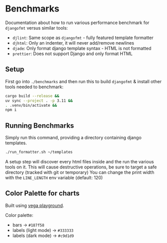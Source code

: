 # Benchmarks

Documentation about how to run various performance benchmark for `djangofmt` versus similar tools:

- `djlint`: Same scope as `djangofmt` - fully featured template formatter
- `djhtml`: Only an indenter, it will never add/remove newlines
- `djade`: Only format django template syntax - HTML is not formatted
- `prettier`: Does not support Django and only format HTML

## Setup

First go into `./benchmarks` and then run this to build `djangofmt` & install other tools needed to benchmark:

```bash
cargo build --release &&
uv sync --project . -p 3.11 &&
. .venv/bin/activate &&
npm i
```

## Running Benchmarks

Simply run this command, providing a directory containing django templates.

```bash
./run_formatter.sh ~/templates
```

A setup step will discover every html files inside and the run the various tools on it.
This will cause destructive operations, be sure to target a safe directory (tracked with git or temporary)
You can change the print width with the `LINE_LENGTH` env variable (default: 120)

## Color Palette for charts

Built using [vega playground](https://vega.github.io/editor/#/url/vega-lite/N4IgJAzgxgFgpgWwIYgFwhgF0wBwqgegIDc4BzJAOjIEtMYBXAI0poHsDp5kTykBaADZ04JAKyUAVhDYA7EABoQAEySYUqUMSSCGcCGgDaoTGzaC0IACKSkssmwBmCTIpCYaCOGgAMlHwCMAJxKHl4AYmwATsiu6H6BQQYAvgomZhboNkjK3qGe3qgJAOwATPkR0bGWJaUpae4ZljZYCBYVhQGUACw+ABwdkTFqll299enmzZLCsq4daKWUAMxixYNVI+hLqxONU+gAClFw2DRwUW5hhcuUAQPuBUPV6Lf3KQC6qSBQco40ZDQoBwSCiSAQBlQxhAsnBhRUcEcSAYgkwkTmbm0unh-CQOBwgjg-AgAE8IJhEAoAEKzADWAFkkFAAMpkikIdGYBQAHRAzPIbDgAAIAKoASV5CgAEnBBKQPFAkAoAIJRGg6BQQOwQYkXGiOHkgZX4wlCgDC5miQoAogg2JIaJLefyHMLxTa7Q7eSBUqBYV5LIIkExZRbBNFMTo9JYAMRQILKALKII+hr++FMUFhiNKLHR9Ax+7FRxiPo+j5KJAADxokNAQZDgmzl00IDgVZwLZADdDlsu3x7gk5QLbHa7uSRKLRclcyW+xHOAHcR+SomxaYVZCjBN9M1BaWQ1wxZMpLJgwbIICCThjd0yD0eT2eL1fQXAMUp379lDR7COSSO-yyqe6CmFMoQkjg8KyGwCC-jobjVrWI6HjQIFIoIEBwPkmCEmgW6CIISiDpyzI0AAXp05SPPukIYVhxHBrKhw5D+f6oAEPhKMosFIL+aD0dh3ZMUOM4AOpwACWAjr8J50Ow8ithS5KWKomAMAglB5sKAC8elCgA5Nk9hOC4BmRtilhMOYp7zlG0GbBY3weLhcDNiO7adoGInuXOSgyFEcQETuShVoB5yCCBjwBhBUGWAAjgwdguWoNCkIhNZ1o8rn4dujGNtaY6qWoGlafZQoANSGRA5n5PuFrHnEyx1bSZGUb4+XMaxv6AqgABsnWCMqwhkIpPzvhSlyDaRFFUS17noFEZCZgAFAEpTrOtm0bQofilGIACUbiocoC0gEtq1bQoV1XXth1uDxyD8agglzt88BSXE61cSAi5ofQliyeov4XG4QYkqDUKgMgUS0lZoJuF+bBsb1oAQLNI7aWgATdN8vzhi2Wj2R5RXoJmUS+W9DTntqjhVEYoD-KikMqCVmlgYIQoAIT6UZtgmc4mDmckFYgDDcNKZB8IUlW8wgDoAJjYSjhy5mWGzPCcHKMoeHcWF-VKHTcxtVR3xIyjI4y3EjMRVF1zPCMeN9pjxOtp5XaDpTfkmC+dMxAzIBM5NxXqezGRCnpOmGcZDiC8Lovi5bUtnu2csK6NgaIqrSDqyDlhazreQqPrDxG5gJvY9RZcSZ9Vk2ambayN+PWW6n4XAWeTybLOSj4xGrZY27pPCY2Xsi8kQA).

Color palette:

- bars -> `#187f58`
- labels (light mode) -> `#333333`
- labels (dark mode) -> `#c9d1d9`
